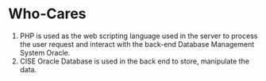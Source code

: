 # Who-Cares
1. PHP is used as the web scripting language used in the server to process the user request and interact with the back-end Database Management System Oracle.
2. CISE Oracle Database is used in the back end to store, manipulate the data.

